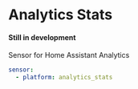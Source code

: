# Analytics Stats

#### Still in development

Sensor for Home Assistant Analytics

```yaml
sensor:
  - platform: analytics_stats
```
